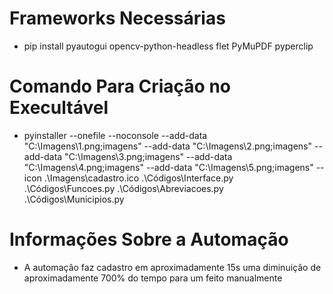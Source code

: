 # Frameworks Necessárias
- pip install pyautogui opencv-python-headless flet PyMuPDF pyperclip
# Comando Para Criação no Execultável
- pyinstaller --onefile --noconsole --add-data "C:\Imagens\1.png;imagens" --add-data "C:\Imagens\2.png;imagens" --add-data "C:\Imagens\3.png;imagens" --add-data "C:\Imagens\4.png;imagens" --add-data "C:\Imagens\5.png;imagens" --icon .\Imagens\cadastro.ico .\Códigos\Interface.py .\Códigos\Funcoes.py .\Códigos\Abreviacoes.py .\Códigos\Municipios.py
# Informações Sobre a Automação
- A automação faz cadastro em aproximadamente 15s uma diminuição de aproximadamente 700% do tempo para um feito manualmente
